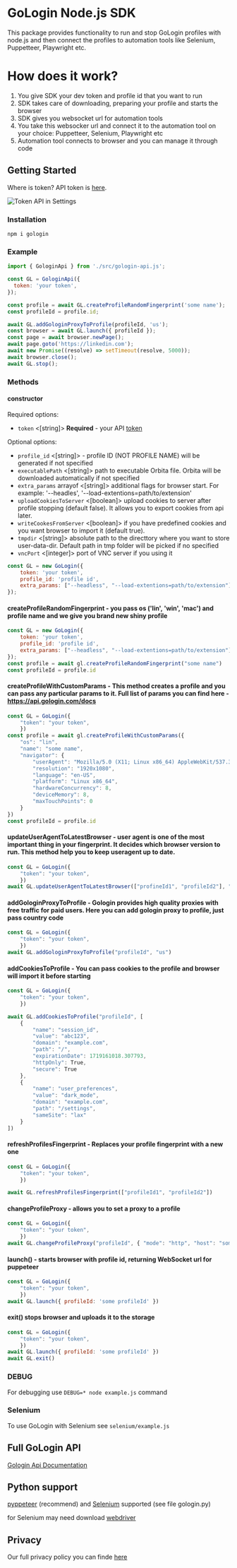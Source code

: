 # GoLogin Node.js SDK
 This package provides functionality to run and stop GoLogin profiles with node.js and then connect the profiles to automation tools like Selenium, Puppetteer, Playwright etc.

# How does it work?
 1. You give SDK your dev token and profile id that you want to run
 2. SDK takes care of downloading, preparing your profile and starts the browser
 3. SDK gives you websocket url for automation tools
 4. You take this websocker url and connect it to the automation tool on your choice: Puppetteer, Selenium, Playwright etc
 5. Automation tool connects to browser and you can manage it through code

## Getting Started

Where is token? API token is <a href="https://app.gologin.com/#/personalArea/TokenApi" target="_blank">here</a>.

![Token API in Settings](https://user-images.githubusercontent.com/12957968/146891933-c3b60b4d-c850-47a5-8adf-bc8c37372664.gif)


### Installation

`npm i gologin`

### Example

```js
import { GologinApi } from './src/gologin-api.js';

const GL = GologinApi({
  token: 'your token',
});

const profile = await GL.createProfileRandomFingerprint('some name');
const profileId = profile.id;

await GL.addGologinProxyToProfile(profileId, 'us');
const browser = await GL.launch({ profileId });
const page = await browser.newPage();
await page.goto('https://linkedin.com');
await new Promise((resolve) => setTimeout(resolve, 5000));
await browser.close();
await GL.stop();
```

###
### Methods
#### constructor

Required options:
- `token` <[string]> **Required** - your API <a href="https://gologin.com/#/personalArea/TokenApi" target="_blank">token</a>

Optional options:
- `profile_id` <[string]> - profile ID (NOT PROFILE NAME) will be generated if not specified
- `executablePath` <[string]> path to executable Orbita file. Orbita will be downloaded automatically if not specified
- `extra_params` arrayof <[string]> additional flags for browser start. For example: '--headles', '--load-extentions=path/to/extension'
- `uploadCookiesToServer` <[boolean]> upload cookies to server after profile stopping (default false). It allows you to export cookies from api later.
- `writeCookesFromServer` <[boolean]> if you have predefined cookies and you want browser to import it (default true).
- `tmpdir` <[string]> absolute path to the directtory where you want to store user-data-dir. Default path in tmp folder will be picked if no specified
- `vncPort` <[integer]> port of VNC server if you using it

```js
const GL = new GoLogin({
    token: 'your token',
    profile_id: 'profile id',
    extra_params: ["--headless", "--load-extentions=path/to/extension"]
});
```

#### createProfileRandomFingerprint - you pass os ('lin', 'win', 'mac') and profile name and we give you brand new shiny profile
```js
const GL = new GoLogin({
    token: 'your token',
    profile_id: 'profile id',
    extra_params: ["--headless", "--load-extentions=path/to/extension"]
});
const profile = await gl.createProfileRandomFingerprint("some name")
const profileId = profile.id
```


#### createProfileWithCustomParams - This method creates a profile and you can pass any particular params to it. Full list of params you can find here - https://api.gologin.com/docs
```js
const GL = GoLogin({
	"token": "your token",
	})
const profile = await gl.createProfileWithCustomParams({
    "os": "lin",
    "name": "some name",
    "navigator": {
        "userAgent": "Mozilla/5.0 (X11; Linux x86_64) AppleWebKit/537.36 (KHTML, like Gecko) Chrome/119.0.0.0 Safari/537.36",
        "resolution": "1920x1080",
        "language": "en-US",
        "platform": "Linux x86_64",
        "hardwareConcurrency": 8,
        "deviceMemory": 8,
        "maxTouchPoints": 0
    }
})
const profileId = profile.id
```

#### updateUserAgentToLatestBrowser - user agent is one of the most important thing in your fingerprint. It decides which browser version to run. This method help you to keep useragent up to date.
```js
const GL = GoLogin({
	"token": "your token",
	})
await GL.updateUserAgentToLatestBrowser(["profineId1", "profileId2"], "workspceId(optional)")
```

#### addGologinProxyToProfile - Gologin provides high quality proxies with free traffic for paid users. Here you can add gologin proxy to profile, just pass country code
```js
const GL = GoLogin({
	"token": "your token",
	})
await GL.addGologinProxyToProfile("profileId", "us")
```

#### addCookiesToProfile - You can pass cookies to the profile and browser will import it before starting
```js
const GL = GoLogin({
	"token": "your token",
	})

await GL.addCookiesToProfile("profileId", [
    {
        "name": "session_id",
        "value": "abc123",
        "domain": "example.com",
        "path": "/",
        "expirationDate": 1719161018.307793,
        "httpOnly": True,
        "secure": True
    },
    {
        "name": "user_preferences",
        "value": "dark_mode",
        "domain": "example.com",
        "path": "/settings",
        "sameSite": "lax"
    }
])
```

#### refreshProfilesFingerprint - Replaces your profile fingerprint with a new one
```js
const GL = GoLogin({
	"token": "your token",
	})

await GL.refreshProfilesFingerprint(["profileId1", "profileId2"])
```

#### changeProfileProxy - allows you to set a proxy to a profile
```js
const GL = GoLogin({
	"token": "your token",
	})
await GL.changeProfileProxy("profileId", { "mode": "http", "host": "somehost.com", "port": 109, "username": "someusername", "password": "somepassword"})
```

#### launch() - starts browser with profile id, returning WebSocket url for puppeteer
```js
const GL = GoLogin({
	"token": "your token",
	})
await GL.launch({ profileId: 'some profileId' })
```


#### exit() stops browser and uploads it to the storage
```js
const GL = GoLogin({
	"token": "your token",
	})
await GL.launch({ profileId: 'some profileId' })
await GL.exit()
```


### DEBUG

For debugging use `DEBUG=* node example.js` command

### Selenium

To use GoLogin with Selenium see  `selenium/example.js`

## Full GoLogin API
<a href="https://gologin.com/docs/api-reference/profile/get-all-profiles" target="_blank">Gologin Api Documentation</a>

## Python support

<a href="https://github.com/pyppeteer/pyppeteer" target="_blank">pyppeteer</a> (recommend) and <a href="https://www.selenium.dev" target="_blank">Selenium</a> supported (see file gologin.py)

for Selenium may need download <a href="https://chromedriver.chromium.org/downloads" target="_blank">webdriver</a>

## Privacy
Our full privacy policy you can finde <a href="https://github.com/gologinapp/gologin/blob/master/docs/PRIVACY.md">here</a>